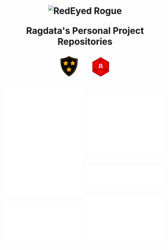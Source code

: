<h1 align="center">
<img src="https://camo.githubusercontent.com/2eceb41d29983b7130f8a310241270b9fa9d39dbd76216537e61ddf7aa84a05d/68747470733a2f2f61657665722e6e65742f696d616765732f6272616e642f62616e6e65722f526564457965642d53572d442d3936302e706e67" alt="RedEyed Rogue">

Ragdata's Personal Project Repositories

<a href="https://github.com/aevernet"><img src="https://raw.githubusercontent.com/Ragdata/Ragdata/master/images/logo/aevernet/64x64-Shield-SQ.png" alt="Aevernet" /></a>
&nbsp;&nbsp;&nbsp;
<a href="https://github.com/redeyed-rpg"><img src="https://raw.githubusercontent.com/Ragdata/Ragdata/master/images/logo/redeyed/rpg/64x64-d20RB.png" alt="RedEyed-RPG" /></a>

</h1>

<a href="https://github.com/ragdata"><img src="./repositories.svg" alt="Repositories" width="49%" align="center" /></a>
<a href="https://github.com/ragdata"><img src="./github-habits.svg" alt="Habits" width="49%" align="center" /></a>
<a href="https://github.com/ragdata"><img src="./iso-calendar.svg" alt="Calendar" width="49%" align="center" /></a>
<a href="https://github.com/ragdata"><img src="./languages.svg" alt="Languages" width="49%" align="center" /></a>
<a href="https://github.com/ragdata"><img src="./wakatime.svg" alt="Wakatime" width="49%" align="center" /></a>
<a href="https://github.com/ragdata"><img src="./achievements.svg" alt="Activity" width="49%" align="center" /></a>
